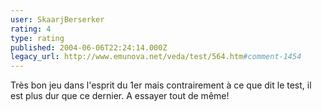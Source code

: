 ```yaml
---
user: SkaarjBerserker
rating: 4
type: rating
published: 2004-06-06T22:24:14.000Z
legacy_url: http://www.emunova.net/veda/test/564.htm#comment-1454
---
```

Très bon jeu dans l'esprit du 1er mais contrairement à ce que dit le test, il est plus dur que ce dernier. A essayer tout de même!